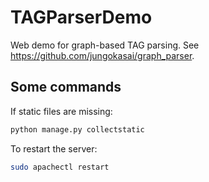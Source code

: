 # TAGParserDemo

Web demo for graph-based TAG parsing. See https://github.com/jungokasai/graph_parser.

## Some commands

If static files are missing:

```bash
python manage.py collectstatic
```

To restart the server:

```bash
sudo apachectl restart
```
